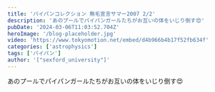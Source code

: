 ```yaml
---
title: 'パイパンコレクション 無毛宣言サマー2007 2/2'
description: 'あのプールでパイパンガールたちがお互いの体をいじり倒す😍'
pubDate: '2024-03-06T11:03:52.704Z'
heroImage: '/blog-placeholder.jpg'
video: 'https://www.tokyomotion.net/embed/d4b966b4b17f52fb634f'
categories: ['astrophysics']
tags: ['パイパン']
author: '["sexford_university"]'
---
```


あのプールでパイパンガールたちがお互いの体をいじり倒す😍
